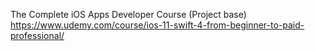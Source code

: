 The Complete iOS Apps Developer Course (Project base)
https://www.udemy.com/course/ios-11-swift-4-from-beginner-to-paid-professional/ 

